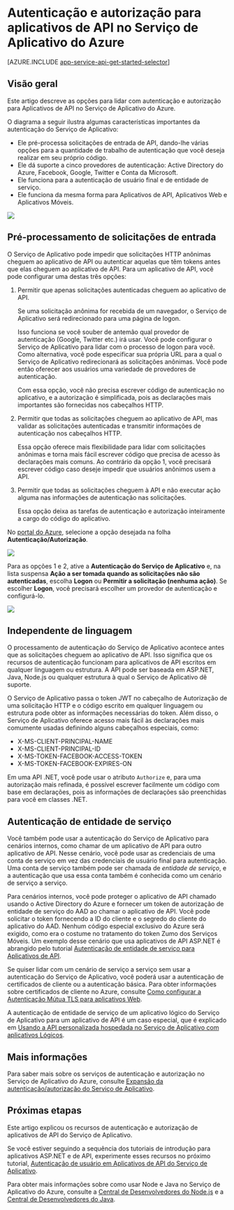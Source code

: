 <properties
	pageTitle="Autenticação e autorização para aplicativos de API no Serviço de Aplicativo do Azure | Microsoft Azure"
	description="Saiba mais sobre os serviços de autenticação e autorização fornecidos pelo Serviço de Aplicativo do Azure para Aplicativos de API."
	services="app-service\api"
	documentationCenter=".net"
	authors="tdykstra"
	manager="wpickett"
	editor=""/>

<tags
	ms.service="app-service-api"
	ms.workload="na"
	ms.tgt_pltfrm="na"
	ms.devlang="na"
	ms.topic="hero-article"
	ms.date="12/04/2015"
	ms.author="tdykstra"/>

# Autenticação e autorização para aplicativos de API no Serviço de Aplicativo do Azure

[AZURE.INCLUDE [app-service-api-get-started-selector](../../includes/app-service-api-get-started-selector.md)]

## Visão geral 

Este artigo descreve as opções para lidar com autenticação e autorização para Aplicativos de API no Serviço de Aplicativo do Azure.

O diagrama a seguir ilustra algumas características importantes da autenticação do Serviço de Aplicativo:

* Ele pré-processa solicitações de entrada de API, dando-lhe várias opções para a quantidade de trabalho de autenticação que você deseja realizar em seu próprio código. 
* Ele dá suporte a cinco provedores de autenticação: Active Directory do Azure, Facebook, Google, Twitter e Conta da Microsoft.
* Ele funciona para a autenticação de usuário final e de entidade de serviço. 
* Ele funciona da mesma forma para Aplicativos de API, Aplicativos Web e Aplicativos Móveis.

![](./media/app-service-api-authentication/api-apps-overview.png)

## Pré-processamento de solicitações de entrada

O Serviço de Aplicativo pode impedir que solicitações HTTP anônimas cheguem ao aplicativo de API ou autenticar aquelas que têm tokens antes que elas cheguem ao aplicativo de API. Para um aplicativo de API, você pode configurar uma destas três opções:

1. Permitir que apenas solicitações autenticadas cheguem ao aplicativo de API.

	Se uma solicitação anônima for recebida de um navegador, o Serviço de Aplicativo será redirecionado para uma página de logon.

	Isso funciona se você souber de antemão qual provedor de autenticação (Google, Twitter etc.) irá usar. Você pode configurar o Serviço de Aplicativo para lidar com o processo de logon para você. Como alternativa, você pode especificar sua própria URL para a qual o Serviço de Aplicativo redirecionará as solicitações anônimas. Você pode então oferecer aos usuários uma variedade de provedores de autenticação.

	Com essa opção, você não precisa escrever código de autenticação no aplicativo, e a autorização é simplificada, pois as declarações mais importantes são fornecidas nos cabeçalhos HTTP.

2. Permitir que todas as solicitações cheguem ao aplicativo de API, mas validar as solicitações autenticadas e transmitir informações de autenticação nos cabeçalhos HTTP.

	Essa opção oferece mais flexibilidade para lidar com solicitações anônimas e torna mais fácil escrever código que precisa de acesso às declarações mais comuns. Ao contrário da opção 1, você precisará escrever código caso deseje impedir que usuários anônimos usem a API.

3. Permitir que todas as solicitações cheguem à API e não executar ação alguma nas informações de autenticação nas solicitações.

	Essa opção deixa as tarefas de autenticação e autorização inteiramente a cargo do código do aplicativo.

No [portal do Azure](https://portal.azure.com/), selecione a opção desejada na folha **Autenticação/Autorização**.

![](./media/app-service-api-authentication/authblade.png)

Para as opções 1 e 2, ative a **Autenticação do Serviço de Aplicativo** e, na lista suspensa **Ação a ser tomada quando as solicitações não são autenticadas**, escolha **Logon** ou **Permitir a solicitação (nenhuma ação)**. Se escolher **Logon**, você precisará escolher um provedor de autenticação e configurá-lo.

![](./media/app-service-api-authentication/actiontotake.png)
 
## Independente de linguagem

O processamento de autenticação do Serviço de Aplicativo acontece antes que as solicitações cheguem ao aplicativo de API. Isso significa que os recursos de autenticação funcionam para aplicativos de API escritos em qualquer linguagem ou estrutura. A API pode ser baseada em ASP.NET, Java, Node.js ou qualquer estrutura à qual o Serviço de Aplicativo dê suporte.

O Serviço de Aplicativo passa o token JWT no cabeçalho de Autorização de uma solicitação HTTP e o código escrito em qualquer linguagem ou estrutura pode obter as informações necessárias do token. Além disso, o Serviço de Aplicativo oferece acesso mais fácil às declarações mais comumente usadas definindo alguns cabeçalhos especiais, como:

* X-MS-CLIENT-PRINCIPAL-NAME
* X-MS-CLIENT-PRINCIPAL-ID
* X-MS-TOKEN-FACEBOOK-ACCESS-TOKEN
* X-MS-TOKEN-FACEBOOK-EXPIRES-ON
 
Em uma API .NET, você pode usar o atributo `Authorize` e, para uma autorização mais refinada, é possível escrever facilmente um código com base em declarações, pois as informações de declarações são preenchidas para você em classes .NET.

## Autenticação de entidade de serviço

Você também pode usar a autenticação do Serviço de Aplicativo para cenários internos, como chamar de um aplicativo de API para outro aplicativo de API. Nesse cenário, você pode usar as credenciais de uma conta de serviço em vez das credenciais de usuário final para autenticação. Uma conta de serviço também pode ser chamada de *entidade de serviço*, e a autenticação que usa essa conta também é conhecida como um cenário de serviço a serviço.

Para cenários internos, você pode proteger o aplicativo de API chamado usando o Active Directory do Azure e fornecer um token de autorização de entidade de serviço do AAD ao chamar o aplicativo de API. Você pode solicitar o token fornecendo a ID do cliente e o segredo do cliente do aplicativo do AAD. Nenhum código especial exclusivo do Azure será exigido, como era o costume no tratamento do token Zumo dos Serviços Móveis. Um exemplo desse cenário que usa aplicativos de API ASP.NET é abrangido pelo tutorial [Autenticação de entidade de serviço para Aplicativos de API](app-service-api-dotnet-service-principal-auth.md).

Se quiser lidar com um cenário de serviço a serviço sem usar a autenticação do Serviço de Aplicativo, você poderá usar a autenticação de certificados de cliente ou a autenticação básica. Para obter informações sobre certificados de cliente no Azure, consulte [Como configurar a Autenticação Mútua TLS para aplicativos Web](../app-service-web/app-service-web-configure-tls-mutual-auth.md).

A autenticação de entidade de serviço de um aplicativo lógico do Serviço de Aplicativo para um aplicativo de API é um caso especial, que é explicado em [Usando a API personalizada hospedada no Serviço de Aplicativo com aplicativos Lógicos](../app-service-logic/app-service-logic-custom-hosted-api.md).

## Mais informações

Para saber mais sobre os serviços de autenticação e autorização no Serviço de Aplicativo do Azure, consulte [Expansão da autenticação/autorização do Serviço de Aplicativo](/blog/announcing-app-service-authentication-authorization/).

## Próximas etapas

Este artigo explicou os recursos de autenticação e autorização de aplicativos de API do Serviço de Aplicativo.

Se você estiver seguindo a sequência dos tutoriais de introdução para aplicativos ASP.NET e de API, experimente esses recursos no próximo tutorial, [Autenticação de usuário em Aplicativos de API do Serviço de Aplicativo](app-service-api-dotnet-user-principal-auth.md).

Para obter mais informações sobre como usar Node e Java no Serviço de Aplicativo do Azure, consulte a [Central de Desenvolvedores do Node.js](/develop/nodejs/) e a [Central de Desenvolvedores do Java](/develop/java/).

<!---HONumber=AcomDC_1210_2015-->